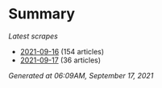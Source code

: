 # Summary
*Latest scrapes*
* [2021-09-16](https://github.com/nuuuwan/news_lk/blob/data/news_lk.2021-09-16.json) (154 articles)
* [2021-09-17](https://github.com/nuuuwan/news_lk/blob/data/news_lk.2021-09-17.json) (36 articles)

*Generated at 06:09AM, September 17, 2021*